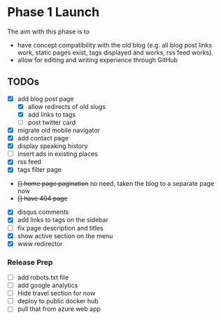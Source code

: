 # Phase 1 Launch

The aim with this phase is to

 - have concept compatibility with the old blog (e.g. all blog post links work, static pages exist, tags displayed 
 and works, rss feed works).
 - allow for editing and writing experience through GitHub
 
## TODOs

 - [x] add blog post page
    - [x] allow redirects of old slugs
    - [x] add links to tags
    - [ ] post twitter card
 - [x] migrate old mobile navigator 
 - [x] add contact page
 - [x] display speaking history
 - [ ] insert ads in existing places
 - [x] rss feed
 - [x] tags filter page
 - ~~[] home page pagination~~ no need, taken the blog to a separate page now
 - ~~[] have 404 page~~
 - [x] disqus comments
 - [x] add links to tags on the sidebar
 - [ ] fix page description and titles
 - [x] show active section on the menu
 - [x] www redirector
 
### Release Prep
 
 - [ ] add robots.txt file
 - [ ] add google analytics
 - [ ] Hide travel section for now
 - [ ] deploy to public docker hub
 - [ ] pull that from azure web app